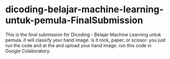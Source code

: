 # dicoding-belajar-machine-learning-untuk-pemula-FinalSubmission
This is the final submission for Dicoding - Belajar Machine Learning untuk pemula.
it will classify your hand image. is it rock, paper, or scissor.
you just run the code and at the and upload your hand image.
run this code in Google Colaboratory.
